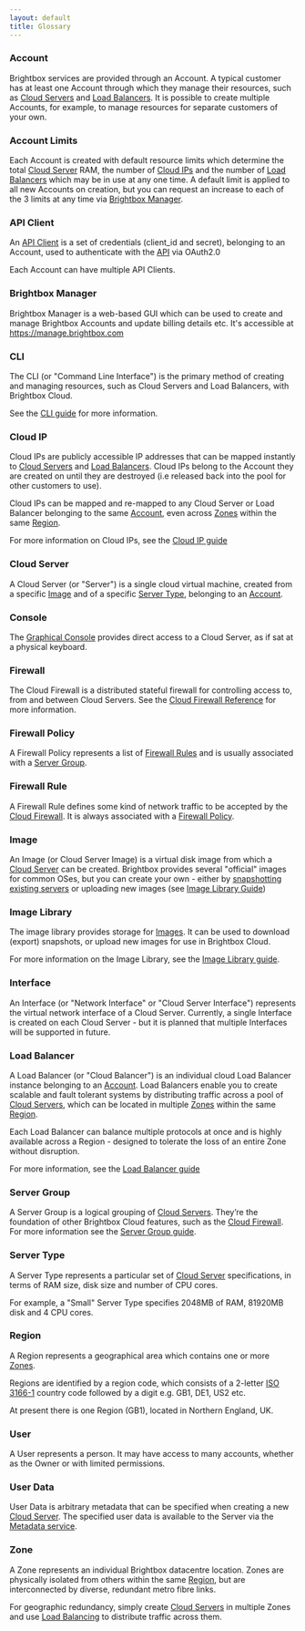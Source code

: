 ```yaml
---
layout: default
title: Glossary
---
```


### Account

Brightbox services are provided through an Account. A typical customer has at
least one Account through which they manage their resources, such as 
[Cloud Servers](#cloud_server) and [Load Balancers](#load_balancer). It is possible
to create multiple Accounts, for example, to manage resources for separate
customers of your own.

### Account Limits

Each Account is created with default resource limits which determine the total
[Cloud Server](#cloud_server) RAM, the number of [Cloud IPs](#cloud_ip) and the
number of [Load Balancers](#load_balancer) which may be in use at any one time.
A default limit is applied to all new Accounts on creation, but you can request
an increase to each of the 3 limits at any time via
[Brightbox Manager](#brightbox_manager).

### API Client

An [API Client](/reference/api-clients/) is a set of credentials (client_id and secret), belonging
to an Account, used to authenticate with the [API](/reference/api) via OAuth2.0

Each Account can have multiple API Clients.

### Brightbox Manager

Brightbox Manager is a web-based GUI which can be used to create and
manage Brightbox Accounts and update billing details etc.  It's
accessible at https://manage.brightbox.com

### CLI

The CLI (or "Command Line Interface") is the primary method of creating and
managing resources, such as Cloud Servers and Load Balancers, with Brightbox
Cloud.

See the [CLI guide](/guides/cli/) for more information.

### Cloud IP

Cloud IPs are publicly accessible IP addresses that can be mapped instantly
to [Cloud Servers](#cloud_server) and [Load Balancers](#load_balancer). Cloud IPs
belong to the Account they are created on until they are destroyed (i.e released 
back into the pool for other customers to use).

Cloud IPs can be mapped and re-mapped to any Cloud Server or Load Balancer
belonging to the same [Account](#account), even across [Zones](#zone) within
the same [Region](#region).

For more information on Cloud IPs, see the [Cloud IP guide](/guides/cli/cloud-ips/)

### Cloud Server

A Cloud Server (or "Server") is a single cloud virtual machine, created from a
specific [Image](#image) and of a specific [Server Type](#server_type), belonging
to an [Account](#account).

### Console

The [Graphical Console](/guides/cli/graphical-console/) provides direct access to a Cloud Server, as if sat at a physical keyboard.

### Firewall

The Cloud Firewall is a distributed stateful firewall for controlling access to, from and between Cloud Servers.  See the [Cloud Firewall Reference](/reference/firewall/) for more information.

### Firewall Policy

A Firewall Policy represents a list of [Firewall Rules](#firewall_rule) and is usually associated with a [Server Group](#server_group).

### Firewall Rule

A Firewall Rule defines some kind of network traffic to be accepted by the [Cloud Firewall](#firewall). It is always associated with a [Firewall Policy](#firewall_policy).

### Image

An Image (or Cloud Server Image) is a virtual disk image from which a
[Cloud Server](#cloud_server) can be created. Brightbox provides several "official"
images for common OSes, but you can create your own - either by
[snapshotting existing servers](/guides/cli/create-a-snapshot/) or uploading
new images (see [Image Library Guide](/guides/cli/image-library))

### Image Library

The image library provides storage for [Images](#image). It can be used to
download (export) snapshots, or upload new images for use in Brightbox Cloud.

For more information on the Image Library, see the
[Image Library guide](/guides/cli/image-library/).

### Interface

An Interface (or "Network Interface" or "Cloud Server Interface") represents
the virtual network interface of a Cloud Server. Currently, a single Interface is
created on each Cloud Server - but it is planned that multiple Interfaces will
be supported in future.

### Load Balancer

A Load Balancer (or "Cloud Balancer") is an individual cloud Load Balancer
instance belonging to an [Account](#account). Load Balancers enable you to 
create scalable and fault tolerant systems by distributing traffic across a
pool of [Cloud Servers](#cloud_server), which can be located in multiple
[Zones](#zone) within the same [Region](#region).

Each Load Balancer can balance multiple protocols at once and is highly
available across a Region - designed to tolerate the loss of an entire
Zone without disruption.

For more information, see the [Load Balancer guide](/guides/cli/load-balancers)

### Server Group

A Server Group is a logical grouping of [Cloud Servers](#cloud_server). They’re the foundation of other Brightbox Cloud features, such as the [Cloud Firewall](#cloud_firewall). For more information see the [Server Group guide](/guides/cli/server-groups/).

### Server Type

A Server Type represents a particular set of [Cloud Server](#cloud_server)
specifications, in terms of RAM size, disk size and number of CPU cores.

For example, a "Small" Server Type specifies 2048MB of RAM, 81920MB disk and
4 CPU cores.

### Region

A Region represents a geographical area which contains one or more [Zones](#zone).

Regions are identified by a region code, which consists of a 2-letter
[ISO 3166-1](http://en.wikipedia.org/wiki/ISO_3166-1_alpha-2) country code
followed by a digit e.g. GB1, DE1, US2 etc.

At present there is one Region (GB1), located in Northern England, UK.

### User

A User represents a person. It may have access to many accounts, whether as
the Owner or with limited permissions.

### User Data

User Data is arbitrary metadata that can be specified when creating a new
[Cloud Server](#cloud_server). The specified user data is available to the Server
via the [Metadata service](/guides/cli/user-data/).

### Zone

A Zone represents an individual Brightbox datacentre location. Zones are physically
isolated from others within the same [Region](#region), but are interconnected
by diverse, redundant metro fibre links.

For geographic redundancy, simply create [Cloud Servers](#cloud_server) in multiple
Zones and use [Load Balancing](#load_balancer) to distribute traffic across them.


